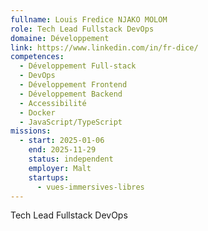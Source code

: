 ```yaml
---
fullname: Louis Fredice NJAKO MOLOM
role: Tech Lead Fullstack DevOps
domaine: Développement
link: https://www.linkedin.com/in/fr-dice/
competences:
  - Développement Full-stack
  - DevOps
  - Développement Frontend
  - Développement Backend
  - Accessibilité
  - Docker
  - JavaScript/TypeScript
missions:
  - start: 2025-01-06
    end: 2025-11-29
    status: independent
    employer: Malt
    startups:
      - vues-immersives-libres
---
```

Tech Lead Fullstack DevOps
